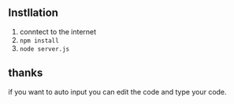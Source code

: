 ## Instllation

1. conntect to the internet
2. `npm install`
3. `node server.js`

## thanks

if you want to auto input you can edit the code and type your code.